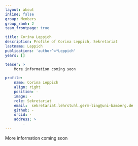 ```yaml
---
layout: about
inline: false
group: Members
group_rank: 2
team_frontpage: true

title: Corina Leppich
description: Profile of Corina Leppich, Sekretariat
lastname: Leppich
publications: 'author^=*Leppich'
years: []

teaser: >
    More information coming soon

profile:
    name: Corina Leppich
    align: right
    position: -
    image: -
    role: Sekretariat
    email:  sekretariat.lehrstuhl.germ-ling@uni-bamberg.de
    github: -
    orcid: -
    address: >
    	-
---
```


More information coming soon